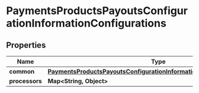 
# PaymentsProductsPayoutsConfigurationInformationConfigurations

## Properties
Name | Type | Description | Notes
------------ | ------------- | ------------- | -------------
**common** | [**PaymentsProductsPayoutsConfigurationInformationConfigurationsCommon**](PaymentsProductsPayoutsConfigurationInformationConfigurationsCommon.md) |  |  [optional]
**processors** | **Map&lt;String, Object&gt;** |  |  [optional]



